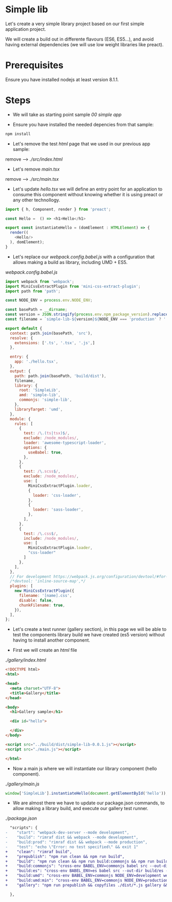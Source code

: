 # Simple lib

Let's create a very simple library project based on our first simple application project.

We will create a build out in differente flavours (ES6, ES5...), and avoid having external
dependencies (we will use low weight libraries like preact).

# Prerequisites

Ensure you have installed nodejs at least version 8.1.1.


# Steps

- We will take as starting point sample _00 simple app_

- Ensure you have installed the needed depencies from that sample:

```bash
npm install
```

- Let's remove the test _html_ page that we used in our previous app sample:

remove --> _./src/index.html_

- Let's remove _main.tsx_

remove --> _./src/main.tsx_

- Let's update _hello.tsx_ we will define an entry point for an application to
consume this component without knowing whether it is using preact or any other
technollogy.

```typescript
import { h, Component, render } from 'preact';

const Hello =  () => <h1>Hello</h1>

export const instantiateHello = (domElement : HTMLElement) => {
  render((
    <Hello/>
  ), domElement);
}
```

- Let's replace our _webpack.config.babel.js_ with a configuration that allows
making a build as library, including UMD + ES5.

_webpack.config.babel.js_

```javascript
import webpack from 'webpack';
import MiniCssExtractPlugin from 'mini-css-extract-plugin';
import path from 'path';

const NODE_ENV = process.env.NODE_ENV;

const basePath = __dirname;
const version = JSON.stringify(process.env.npm_package_version).replace(/"/g, '');
const filename = `simple-lib-${version}${NODE_ENV === 'production' ? '.min' : ''}.js`;

export default {
  context: path.join(basePath, 'src'),
  resolve: {
    extensions: ['.ts', '.tsx', '.js',]
  },

  entry: {
    app: './hello.tsx',
  },
  output: {
    path: path.join(basePath, 'build/dist'),
    filename,
    library: {
      root: 'SimpleLib',
      amd: 'simple-lib',
      commonjs: 'simple-lib',
    },
    libraryTarget: 'umd',
  },
  module: {
    rules: [
      {
        test: /\.(ts|tsx)$/,
        exclude: /node_modules/,
        loader: 'awesome-typescript-loader',
        options: {
          useBabel: true,
        },
      },
      {
        test: /\.scss$/,
        exclude: /node_modules/,
        use: [
          MiniCssExtractPlugin.loader,
          {
            loader: 'css-loader',
          },
          {
            loader: 'sass-loader',
          },
        ],
      }, 
      {
        test: /\.css$/,
        include: /node_modules/,
        use: [
          MiniCssExtractPlugin.loader,
          "css-loader"
        ]
      },
    ],
  },
  // For development https://webpack.js.org/configuration/devtool/#for-development
  /*devtool: 'inline-source-map',*/
  plugins: [
    new MiniCssExtractPlugin({
      filename: '[name].css',
      disable: false,
      chunkFilename: true,
    }),
  ],
};
```

- Let's create a test runner (gallery section), in this page we will be able to 
test the components library build we have created (es5 version) without having to
install another component.

- First we will create an _html_ file

_./gallery/index.html_

```html
<!DOCTYPE html>
<html>

<head>
  <meta charset="UTF-8">
  <title>Gallery</title>
</head>

<body>
  <h1>Gallery sample</h1>

  <div id="hello">

  </div>
</body>

<script src="../build/dist/simple-lib-0.0.1.js"></script>
<script src="./main.js"></script>

</html>
```

- Now a main js where we will instantiate our library component (hello component).

_./gallery/main.js_

```typescript
window['SimpleLib'].instantiateHello(document.getElementById('hello'));
```

- We are almost there we have to update our package.json commands, to allow
making a library build, and execute our gallery test runner.

_./package.json_

```diff
  "scripts": {
-    "start": "webpack-dev-server --mode development",
-    "build": "rimraf dist && webpack --mode development",
-    "build:prod": "rimraf dist && webpack --mode production",
-    "test": "echo \"Error: no test specified\" && exit 1"
+    "clean": "rimraf build",
+    "prepublish": "npm run clean && npm run build",
+    "build": "npm run clean && npm run build:commonjs && npm run build:umd && npm run build:umd:min && npm run build:es",
+    "build:commonjs": "cross-env BABEL_ENV=commonjs babel src --out-dir build/lib --copy-files --ignore spec.js,test.js",
+    "build:es": "cross-env BABEL_ENV=es babel src --out-dir build/es --copy-files --ignore spec.js,test.js",
+    "build:umd": "cross-env BABEL_ENV=commonjs NODE_ENV=development webpack --mode=development",
+    "build:umd:min": "cross-env BABEL_ENV=commonjs NODE_ENV=production webpack --mode=production",
+    "gallery": "npm run prepublish && copyfiles ./dist/*.js gallery && webpack-dev-server --mode=development --content-base gallery/"

  },
```



